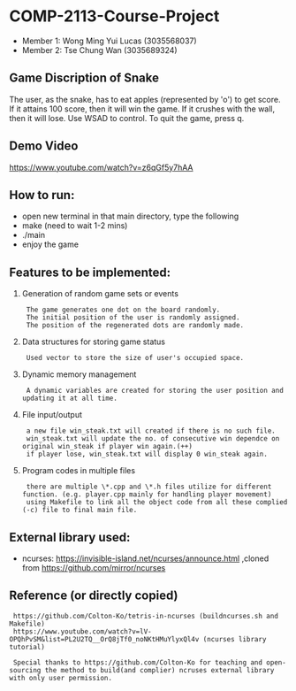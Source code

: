 # COMP-2113-Course-Project
* Member 1: Wong Ming Yui Lucas (3035568037)
* Member 2: Tse Chung Wan (3035689324)

## Game Discription of Snake
The user, as the snake, has to eat apples (represented by 'o') to get score. If it attains 100 score, then it will win the game. If it crushes with the wall, then it will lose. Use WSAD to control. To quit the game, press q.

## Demo Video
https://www.youtube.com/watch?v=z6qGf5y7hAA

## How to run:
* open new terminal in that main directory, type the following
* make (need to wait 1-2 mins)
* ./main
* enjoy the game

## Features to be implemented:
1. Generation of random game sets or events

        The game generates one dot on the board randomly. 
        The initial position of the user is randomly assigned. 
        The position of the regenerated dots are randomly made.

2. Data structures for storing game status

        Used vector to store the size of user's occupied space.

3. Dynamic memory management

        A dynamic variables are created for storing the user position and updating it at all time.

4. File input/output

        a new file win_steak.txt will created if there is no such file.
        win_steak.txt will update the no. of consecutive win dependce on original win_steak if player win again.(++)
        if player lose, win_steak.txt will display 0 win_steak again.
        
   
5. Program codes in multiple files

        there are multiple \*.cpp and \*.h files utilize for different function. (e.g. player.cpp mainly for handling player movement)
        using Makefile to link all the object code from all these complied (-c) file to final main file.
        
## External library used:
* ncurses:
     https://invisible-island.net/ncurses/announce.html
     ,cloned from https://github.com/mirror/ncurses
     
## Reference (or directly copied)
     https://github.com/Colton-Ko/tetris-in-ncurses (buildncurses.sh and Makefile)
     https://www.youtube.com/watch?v=lV-OPQhPvSM&list=PL2U2TQ__OrQ8jTf0_noNKtHMuYlyxQl4v (ncurses library tutorial)
          
     Special thanks to https://github.com/Colton-Ko for teaching and open-sourcing the method to build(and complier) ncruses external library with only user permission.
